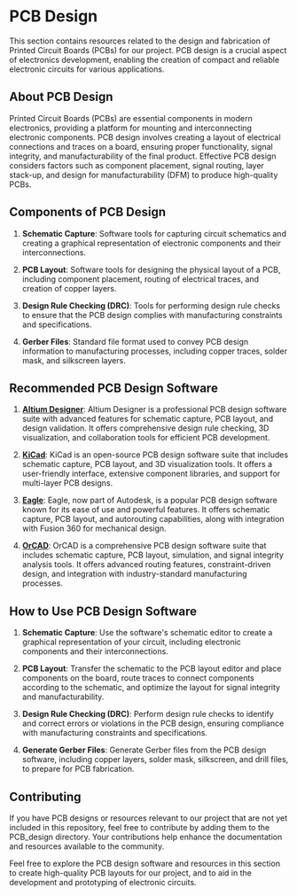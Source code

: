 # PCB Design

This section contains resources related to the design and fabrication of Printed Circuit Boards (PCBs) for our project. PCB design is a crucial aspect of electronics development, enabling the creation of compact and reliable electronic circuits for various applications.

## About PCB Design

Printed Circuit Boards (PCBs) are essential components in modern electronics, providing a platform for mounting and interconnecting electronic components. PCB design involves creating a layout of electrical connections and traces on a board, ensuring proper functionality, signal integrity, and manufacturability of the final product. Effective PCB design considers factors such as component placement, signal routing, layer stack-up, and design for manufacturability (DFM) to produce high-quality PCBs.

## Components of PCB Design

1. **Schematic Capture**: Software tools for capturing circuit schematics and creating a graphical representation of electronic components and their interconnections.

2. **PCB Layout**: Software tools for designing the physical layout of a PCB, including component placement, routing of electrical traces, and creation of copper layers.

3. **Design Rule Checking (DRC)**: Tools for performing design rule checks to ensure that the PCB design complies with manufacturing constraints and specifications.

4. **Gerber Files**: Standard file format used to convey PCB design information to manufacturing processes, including copper traces, solder mask, and silkscreen layers.

## Recommended PCB Design Software

1. **[Altium Designer](https://www.altium.com/)**: Altium Designer is a professional PCB design software suite with advanced features for schematic capture, PCB layout, and design validation. It offers comprehensive design rule checking, 3D visualization, and collaboration tools for efficient PCB development.

2. **[KiCad](https://kicad.org/)**: KiCad is an open-source PCB design software suite that includes schematic capture, PCB layout, and 3D visualization tools. It offers a user-friendly interface, extensive component libraries, and support for multi-layer PCB designs.

3. **[Eagle](https://www.autodesk.com/products/eagle/overview)**: Eagle, now part of Autodesk, is a popular PCB design software known for its ease of use and powerful features. It offers schematic capture, PCB layout, and autorouting capabilities, along with integration with Fusion 360 for mechanical design.

4. **[OrCAD](https://www.orcad.com/)**: OrCAD is a comprehensive PCB design software suite that includes schematic capture, PCB layout, simulation, and signal integrity analysis tools. It offers advanced routing features, constraint-driven design, and integration with industry-standard manufacturing processes.

## How to Use PCB Design Software

1. **Schematic Capture**: Use the software's schematic editor to create a graphical representation of your circuit, including electronic components and their interconnections.

2. **PCB Layout**: Transfer the schematic to the PCB layout editor and place components on the board, route traces to connect components according to the schematic, and optimize the layout for signal integrity and manufacturability.

3. **Design Rule Checking (DRC)**: Perform design rule checks to identify and correct errors or violations in the PCB design, ensuring compliance with manufacturing constraints and specifications.

4. **Generate Gerber Files**: Generate Gerber files from the PCB design software, including copper layers, solder mask, silkscreen, and drill files, to prepare for PCB fabrication.

## Contributing

If you have PCB designs or resources relevant to our project that are not yet included in this repository, feel free to contribute by adding them to the PCB_design directory. Your contributions help enhance the documentation and resources available to the community.

Feel free to explore the PCB design software and resources in this section to create high-quality PCB layouts for our project, and to aid in the development and prototyping of electronic circuits.
